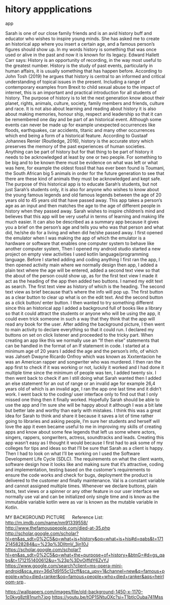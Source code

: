 # hitory appplications
 app

Sarah is one of our close family friends and is an avid history buff and educator who wishes to inspire young minds. She has asked me to create an historical app where you insert a certain age, and a famous person’s figures should show up.
In my words history is something that was once used or alive in the past and now it is known for its legacy.
Edward Hallett Carr says: History is an opportunity of recording, in the way most useful to the greatest number. 
History is the study of past events, particularly in human affairs, it is usually something that has happen before. According to John Tosh (2019) he argues that history is central to an informed and critical understanding of topical issues in the present. Including a range of contemporary examples from Brexit to child sexual abuse to the impact of internet, this is an important and practical introduction for all students of history.
The purpose of history is to let the next generation know about their planet, rights, animals, culture, society, family members and friends, culture and race. It is not also about learning and reading about history it is also about making memories, honour ship, respect and leadership so that it can be remembered one day and be part of an historical event. Although some events can never be made up for example unexpected occurrences like floods, earthquakes, car accidents, titanic and many other occurrences which end being a form of a historical feature. 
According to Gustaaf Johannes Renier (Routledge, 2016), history is the accurate story which preserves the memory of the past experiences of human societies.
Anything can be part of history but for that thing to be part of history it needs to be acknowledged at least by one or two people. For something to be big and to be known there must be evidence on what was left or what was here, for example the oldest fossil that has ever been found is Toumani, the South African big 5 animals in order for the future generation to see that there are these kind of animals they must be acknowledged and kept safe.
The purpose of this historical app is to educate Sarah’s students, but not just Sarah’s students only, it is also for anyone who wishes to know about the young famous legends and old famous legends between the age of 20 years old to 45 years old that have passed away. This app takes a person’s age as an input and then matches the age to the age of different people in history when they passed away. Sarah wishes to inspire children’s mind and believes that this app will be very useful in terms of learning and making life much easier. It can also be described as a summary app because it gives you a brief on the person’s age and tells you who was that person and what did, he/she do for a living and when did he/she passed away.
I first opened the emulator when I was making the app of which the emulator is a hardware or software that enables one computer system to behave like another computer system, Then I opened my android studio started a new project on empty view activities I used kotlin language/programming language. 
Before I started adding and coding anything I first ran the app, I then opened activity main  where we normally design then app, I added a plain text where the age will be entered, added a second text view so that the about of the person could show up, as for the first text view I made it act as the heading of the app then added two buttons.
I named my edit text as search. 
The first text view as history of which is the heading. 
The second text view as brief because that’s where the info will pop up.
The first button as a clear button to clear up what is on the edit text.
And the second button as a click button/ enter button. 
I then wanted to try something different since this an historical app I added a background full of books like a library so that it could attract the students or anyone who will be using the app, it could even trick someone in such a way that they think that the app will read any book for the user.
After adding the background picture, I then went to main activity to declare everything so that it could run. I declared my buttons on set on click listener and proceeded to the tricky part. When creating an app like this we normally use an “If then else” statements that can be handled in the format of an If statement in code. I started at a minimum age of 20 years I added the age and the person’s info, of which was Jahseh Dwayne Ricardo Onfroy which was known as Xxxtentacion he was an American rapper and songwriter who was murdered. I then ran the app first to check if it was working or not, luckily it worked and I had done it multiple time since the minimum of people was ten, I added twenty six. I then went back to check if am I still doing what Sarah wanted then I added an else statement for an out of range or an invalid age for example 26,4 years old of which is an invalid age, I ran the app one last time and it didn’t work. I went back to the coding/ user interface only to find out that I only missed one thing then it finally worked.
Hopefully Sarah should be able to use the app and I’m sure she will be happy about it although I was a bit late but better late and worthy than early with mistakes. 
I think this was a great idea for Sarah to think and share it because it saves a lot of time rather going to libraries and asking people, I’m sure her students and herself will love the app it even became useful to me in improving my skills of creating apps and know about some few legends that left us some where actors, singers, rappers, songwriters, actress, soundtracks and leads.
Creating this app wasn’t easy as I thought it would because I first had to ask some of my colleges for tips and ideas so that I’ll be sure that Sarah as a client is happy. Then I had to look on what I’ll be working on I used the Software Development Life Cycle (SDLC). The requirements on what the client wants, software design how it looks like and making sure that it’s attractive, coding and implementation, testing based on the customer’s requirements to ensure the code works and check for bugs, deployment the product is delivered to the customer and finally maintenance.
Val is a constant variable and cannot assigned multiple times. Whenever we declare buttons, plain texts, text views or a spinner or any other feature in our user interface we normally use val and can be initialized only single time and is know as the immutable variable kotlin were as var is known as the mutable variable in Kotlin.  


  

 

MY BACKGROUND PICTURE   
Reference List: 
http://m.imdb.com/name/nm91339558/
http://www.thefamouspeople.com/died-at-35.php
http://scholar.google.com/scholar?hl=en&as_sdt=0%2C5&q=what+is+history&oq=what+is+his#d=qabs&t=1712145828284&u=%23p%3DlltmV_3jn10J
https://scholar.google.com/scholar?hl=en&as_sdt=0%2C5&q=what+the+purpose+of+history+&btnG=#d=gs_qabs&t=1712151400612&u=%23p%3DvOjffdY6ZvYJ
https://www.google.com/search?client=ms-opera-mini-android&sca_esv=36d7d9155c12cff&sca_upv=1&channel=new&q=famous+people+who+died+ranker&oq=famous+people+who+died+ranker&aqs=heirloom-srp..

 https://wallpapers.com/images/file/old-background-1450-x-1170-1c0kvg8zt81nurh7.jpg
 https://youtu.be/tOP1SNtuOXc?si=T1btlcOuba741Mss
